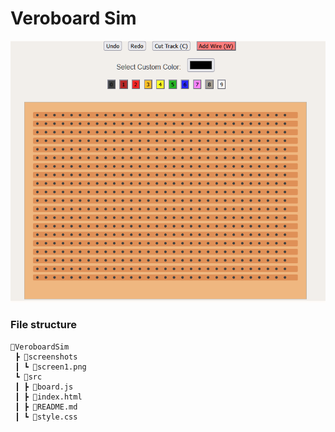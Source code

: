 # Veroboard Sim

![Alt text](./screenshots/screen1.png)

### File structure
```
📂VeroboardSim
 ┣ 📂screenshots
 ┃ ┗ 📜screen1.png
 ┗ 📂src
 ┃ ┣ 📜board.js
 ┃ ┣ 📜index.html
 ┃ ┣ 📜README.md
 ┃ ┗ 📜style.css

```
